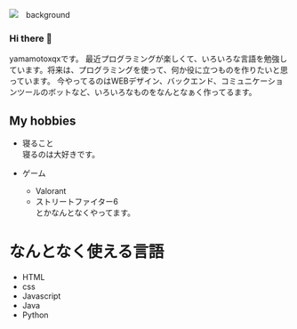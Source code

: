 ![　background](https://yamamotoxqx.com/img/github-readme2.png)


### Hi there 👋

yamamotoxqxです。
最近プログラミングが楽しくて、いろいろな言語を勉強しています。将来は、プログラミングを使って、何か役に立つものを作りたいと思っています。
今やってるのはWEBデザイン、バックエンド、コミュニケーションツールのボットなど、いろいろなものをなんとなぁく作ってるます。

## My hobbies

* 寝ること
<br>寝るのは大好きです。

* ゲーム
  * Valorant
  * ストリートファイター6
  <br>とかなんとなくやってます。

# なんとなく使える言語

* HTML
* css
* Javascript
* Java
* Python




<!--
**yamamotoxqx/yamamotoxqx** is a ✨ _special_ ✨ repository because its `README.md` (this file) appears on your GitHub profile.

Here are some ideas to get you started:

- 🔭 I’m currently working on ...
- 🌱 I’m currently learning ...
- 👯 I’m looking to collaborate on ...
- 🤔 I’m looking for help with ...
- 💬 Ask me about ...
- 📫 How to reach me: ...
- 😄 Pronouns: ...
- ⚡ Fun fact: ...
-->
